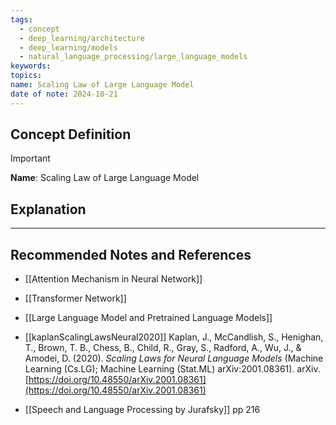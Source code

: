 ```yaml
---
tags:
  - concept
  - deep_learning/architecture
  - deep_learning/models
  - natural_language_processing/large_language_models
keywords: 
topics: 
name: Scaling Law of Large Language Model
date of note: 2024-10-21
---
```


## Concept Definition

>[!important]
>**Name**: Scaling Law of Large Language Model



## Explanation





-----------
##  Recommended Notes and References

- [[Attention Mechanism in Neural Network]]
- [[Transformer Network]]
- [[Large Language Model and Pretrained Language Models]]


- [[kaplanScalingLawsNeural2020]] Kaplan, J., McCandlish, S., Henighan, T., Brown, T. B., Chess, B., Child, R., Gray, S., Radford, A., Wu, J., & Amodei, D. (2020). _Scaling Laws for Neural Language Models_ (Machine Learning (Cs.LG); Machine Learning (Stat.ML) arXiv:2001.08361). arXiv. [https://doi.org/10.48550/arXiv.2001.08361](https://doi.org/10.48550/arXiv.2001.08361)
- [[Speech and Language Processing by Jurafsky]] pp 216